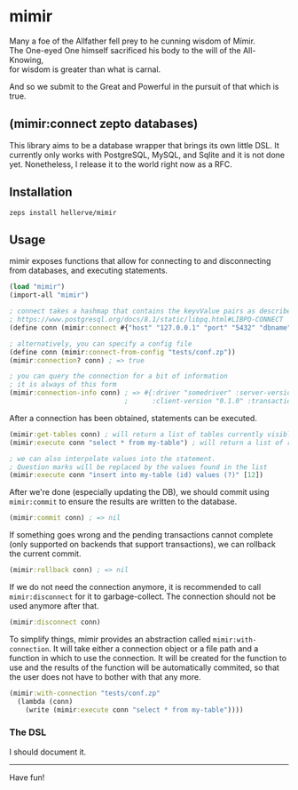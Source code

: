 # mimir

Many a foe of the Allfather fell prey to he cunning wisdom of Mímir.
<br/>
The One-eyed One himself sacrificed his body to the will of
the All-Knowing,<br/>for wisdom is greater than what is carnal.

And so we submit to the Great and Powerful in the pursuit of that
which is true.

## (mimir:connect zepto databases)

This library aims to be a database wrapper that brings its own
little DSL. It currently only works with PostgreSQL, MySQL, and
Sqlite and it is not done yet. Nonetheless, I release it to the
world right now as a RFC.

## Installation

```
zeps install hellerve/mimir
```

## Usage

mimir exposes functions that allow for connecting to and disconnecting
from databases, and executing statements.

```clojure
(load "mimir")
(import-all "mimir")

; connect takes a hashmap that contains the keyvValue pairs as described in
; https://www.postgresql.org/docs/8.1/static/libpq.html#LIBPQ-CONNECT
(define conn (mimir:connect #{"host" "127.0.0.1" "port" "5432" "dbname" "mydb"}))

; alternatively, you can specify a config file
(define conn (mimir:connect-from-config "tests/conf.zp"))
(mimir:connection? conn) ; => true

; you can query the connection for a bit of information
; it is always of this form
(mimir:connection-info conn) ; => #{:driver "somedriver" :server-version "0.1.0"
                             ;      :client-version "0.1.0" :transaction-support #t}
```

After a connection has been obtained, statements can be executed.

```clojure
(mimir:get-tables conn) ; will return a list of tables currently visible
(mimir:execute conn "select * from my-table") ; will return a list of rows

; we can also interpolate values into the statement.
; Question marks will be replaced by the values found in the list
(mimir:execute conn "insert into my-table (id) values (?)" [12])
```

After we're done (especially updating the DB), we should commit using
`mimir:commit` to ensure the results are written to the database.

```clojure
(mimir:commit conn) ; => nil
```

If something goes wrong and the pending transactions cannot complete
(only supported on backends that support transactions), we can rollback
the current commit.

```clojure
(mimir:rollback conn) ; => nil
```

If we do not need the connection anymore, it is recommended to call
`mimir:disconnect` for it to garbage-collect. The connection should
not be used anymore after that.

```clojure
(mimir:disconnect conn)
```

To simplify things, mimir provides an abstraction called `mimir:with-connection`.
It will take either a connection object or a file path and a function in which
to use the connection. It will be created for the function to use and the results
of the function will be automatically commited, so that the user does not have to
bother with that any more.

```clojure
(mimir:with-connection "tests/conf.zp"
  (lambda (conn)
    (write (mimir:execute conn "select * from my-table"))))
```

### The DSL

I should document it.

<hr/>
Have fun!
